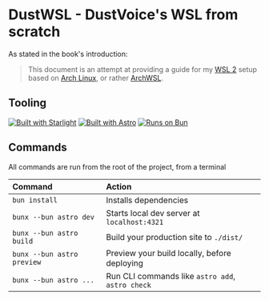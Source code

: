 # DustWSL - DustVoice's WSL from scratch

As stated in the book's introduction:

> This document is an attempt at providing a guide for my [WSL 2](https://learn.microsoft.com/en-us/windows/wsl/install) setup based on [Arch Linux](https://archlinux.org), or rather [ArchWSL](https://github.com/yuk7/ArchWSL).

## Tooling

[![Built with Starlight](https://astro.badg.es/v2/built-with-starlight/tiny.svg)](https://starlight.astro.build)
[![Built with Astro](https://astro.badg.es/v2/built-with-astro/tiny.svg)](https://astro.build)
[![Runs on Bun](https://github.com/user-attachments/assets/50282090-adfd-4ddb-9e27-c30753c6b161)](https://bun.sh)

## Commands

All commands are run from the root of the project, from a terminal

| Command                    | Action                                           |
| :------------------------- | :----------------------------------------------- |
| `bun install`              | Installs dependencies                            |
| `bunx --bun astro dev`     | Starts local dev server at `localhost:4321`      |
| `bunx --bun astro build`   | Build your production site to `./dist/`          |
| `bunx --bun astro preview` | Preview your build locally, before deploying     |
| `bunx --bun astro ...`     | Run CLI commands like `astro add`, `astro check` |
